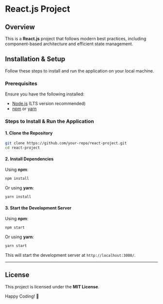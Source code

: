 # React.js Project

## Overview

This is a **React.js** project that follows modern best practices, including component-based architecture and efficient state management.

## Installation & Setup

Follow these steps to install and run the application on your local machine.

### Prerequisites

Ensure you have the following installed:

- [Node.js](https://nodejs.org/) (LTS version recommended)
- [npm](https://www.npmjs.com/) or [yarn](https://yarnpkg.com/)

### Steps to Install & Run the Application

#### 1. Clone the Repository

```sh
git clone https://github.com/your-repo/react-project.git
cd react-project
```

#### 2. Install Dependencies

Using **npm**:

```sh
npm install
```

Or using **yarn**:

```sh
yarn install
```

#### 3. Start the Development Server

Using **npm**:

```sh
npm start
```

Or using **yarn**:

```sh
yarn start
```

This will start the development server at `http://localhost:3000/`.

---

## License

This project is licensed under the **MIT License**.

Happy Coding! 🚀
